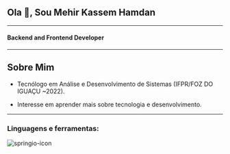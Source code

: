  ## Ola 👋, Sou Mehir Kassem Hamdan
 ---------------------------
 
 #### Backend and Frontend Developer
 --------------------------------------------------
 
 ## Sobre Mim
 
* Tecnólogo em Análise e Desenvolvimento de Sistemas (IFPR/FOZ DO IGUAÇU ~2022).

* Interesse em aprender mais sobre tecnologia e desenvolvimento.

---------------------
### Linguagens e ferramentas:

![springio-icon](https://user-images.githubusercontent.com/55605885/176063007-7fff6a9c-56fa-4f19-a659-78b379e8c145.svg)






						      
